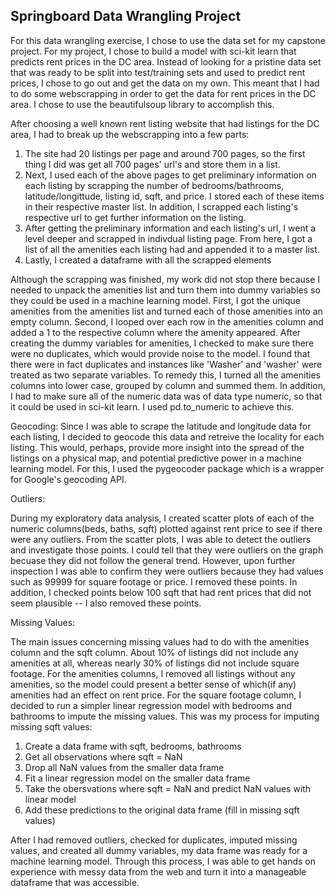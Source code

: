 ## Springboard Data Wrangling Project

For this data wrangling exercise, I chose to use the data set for my capstone project. For my project, I chose to build a model with sci-kit learn that predicts rent prices in the DC area. Instead of looking for a pristine data set that was ready to be split into test/training sets and used to predict rent prices, I chose to go out and get the data on my own.  This meant that I had to do some webscrapping in order to get the data for rent prices in the DC area. I chose to use the beautifulsoup library to accomplish this.

After choosing a well known rent listing website that had listings for the DC area, I had to break up the webscrapping into a few parts:

1. The site had 20 listings per page and around 700 pages, so the first thing I did was get all 700 pages' url's and store them in a          list.
2. Next, I used each of the above pages to get preliminary information on each listing by scrapping the number of bedrooms/bathrooms,        latitude/longittude, listing id, sqft, and price. I stored each of these items in their respective master list. In addition, I            scrapped each listing's respective url to get further information on the listing.
3. After getting the preliminary information and each listing's url, I went a level deeper and scrapped in indivdual listing page.            From here, I got a list of all the amenities each listing had and appended it to a master list.
 4. Lastly, I created a dataframe with all the scrapped elements
    
Although the scrapping was finished, my work did not stop there because I needed to unpack the amenities list and turn them into dummy variables so they could be used in a machine learning model.  First, I got the unique amenities from the amenities list and turned each of those amenities into an empty column.  Second, I looped over each row in the amenities column and added a 1 to the respective column where the amenity appeared. After creating the dummy variables for amenities, I checked to make sure there were no duplicates, which would provide noise to the model.  I found that there were in fact duplicates and instances like 'Washer' and 'washer' were treated as two separate variables. To remedy this, I turned all the amenities columns into lower case, grouped by column and summed them.  In addition, I had to make sure all of the numeric data was of data type numeric, so that it could be used in sci-kit learn.  I used pd.to_numeric to achieve this.  

Geocoding: Since I was able to scrape the latitude and longitude data for each listing, I decided to geocode this data and retreive the locality for each listing.  This would, perhaps, provide more insight into the spread of the listings on a physical map, and potential predictive power in a machine learning model. For this, I used the pygeocoder package which is a wrapper for Google's geocoding API. 

Outliers:

During my exploratory data analysis, I created scatter plots of each of the numeric columns(beds, baths, sqft) plotted against rent price to see if there were any outliers. From the scatter plots, I was able to detect the outliers and investigate those points. I could tell that they were outliers on the graph becuase they did not follow the general trend. However, upon further inspection I was able to confirm they were outliers because they had values such as 99999 for square footage or price. I removed these points.  In addition, I checked points below 100 sqft that had rent prices that did not seem plausible -- I also removed these points. 

Missing Values:

The main issues concerning missing values had to do with the amenities column and the sqft column.  About 10% of listings did not include any amenities at all, whereas nearly 30% of listings did not include square footage.  For the amenities columns, I removed all listings without any amenities, so the model could present a better sense of which(if any) amenities had an effect on rent price.  For the square footage column, I decided to run a simpler linear regression model with bedrooms and bathrooms to impute the missing values.  This was my process for imputing missing sqft values:

1. Create a data frame with sqft, bedrooms, bathrooms
2. Get all observations where sqft = NaN
3. Drop all NaN values from the smaller data frame
4. Fit a linear regression model on the smaller data frame
5. Take the obersvations where sqft = NaN and predict NaN values with linear model
6. Add these predictions to the original data frame (fill in missing sqft values)

After I had removed outliers, checked for duplicates, imputed missing values, and created all dummy variables, my data frame was ready for a machine learning model. Through this process, I was able to get hands on experience with messy data from the web and turn it into a manageable dataframe that was accessible. 
    
